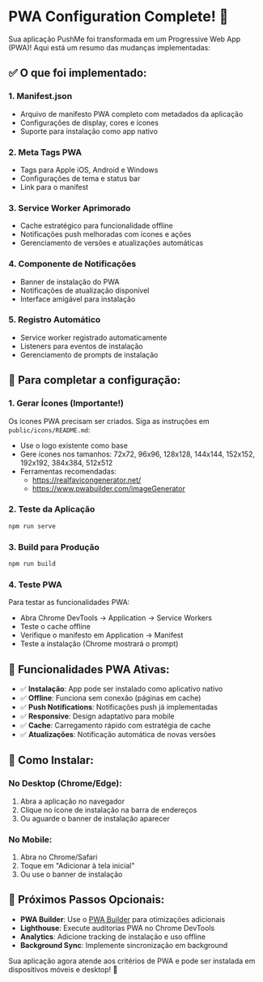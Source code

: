# PWA Configuration Complete! 🎉

Sua aplicação PushMe foi transformada em um Progressive Web App (PWA)! Aqui está um resumo das mudanças implementadas:

## ✅ O que foi implementado:

### 1. **Manifest.json**
- Arquivo de manifesto PWA completo com metadados da aplicação
- Configurações de display, cores e ícones
- Suporte para instalação como app nativo

### 2. **Meta Tags PWA**
- Tags para Apple iOS, Android e Windows
- Configurações de tema e status bar
- Link para o manifest

### 3. **Service Worker Aprimorado**
- Cache estratégico para funcionalidade offline
- Notificações push melhoradas com ícones e ações
- Gerenciamento de versões e atualizações automáticas

### 4. **Componente de Notificações**
- Banner de instalação do PWA
- Notificações de atualização disponível
- Interface amigável para instalação

### 5. **Registro Automático**
- Service worker registrado automaticamente
- Listeners para eventos de instalação
- Gerenciamento de prompts de instalação

## 🔧 Para completar a configuração:

### 1. **Gerar Ícones** (Importante!)
Os ícones PWA precisam ser criados. Siga as instruções em `public/icons/README.md`:

- Use o logo existente como base
- Gere ícones nos tamanhos: 72x72, 96x96, 128x128, 144x144, 152x152, 192x192, 384x384, 512x512
- Ferramentas recomendadas:
  - https://realfavicongenerator.net/
  - https://www.pwabuilder.com/imageGenerator

### 2. **Teste da Aplicação**
```bash
npm run serve
```

### 3. **Build para Produção**
```bash
npm run build
```

### 4. **Teste PWA**
Para testar as funcionalidades PWA:
- Abra Chrome DevTools → Application → Service Workers
- Teste o cache offline
- Verifique o manifesto em Application → Manifest
- Teste a instalação (Chrome mostrará o prompt)

## 🌟 Funcionalidades PWA Ativas:

- ✅ **Instalação**: App pode ser instalado como aplicativo nativo
- ✅ **Offline**: Funciona sem conexão (páginas em cache)
- ✅ **Push Notifications**: Notificações push já implementadas
- ✅ **Responsive**: Design adaptativo para mobile
- ✅ **Cache**: Carregamento rápido com estratégia de cache
- ✅ **Atualizações**: Notificação automática de novas versões

## 📱 Como Instalar:

### No Desktop (Chrome/Edge):
1. Abra a aplicação no navegador
2. Clique no ícone de instalação na barra de endereços
3. Ou aguarde o banner de instalação aparecer

### No Mobile:
1. Abra no Chrome/Safari
2. Toque em "Adicionar à tela inicial"
3. Ou use o banner de instalação

## 🚀 Próximos Passos Opcionais:

- **PWA Builder**: Use o [PWA Builder](https://www.pwabuilder.com/) para otimizações adicionais
- **Lighthouse**: Execute auditorias PWA no Chrome DevTools
- **Analytics**: Adicione tracking de instalação e uso offline
- **Background Sync**: Implemente sincronização em background

Sua aplicação agora atende aos critérios de PWA e pode ser instalada em dispositivos móveis e desktop! 🎉